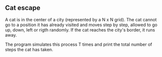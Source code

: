 ## Cat escape

A cat is in the center of a city (represented by a N x N grid). The cat cannot go to a position it has already visited and moves step by step, allowed to go up, down, left or rigth randomly. If the cat reaches the city's border, it runs away.

The program simulates this process T times and print the total number of steps the cat has taken.

